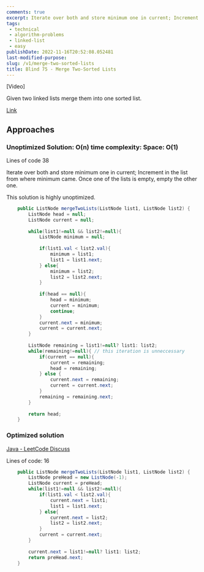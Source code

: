 ```yaml
---
comments: true
excerpt: Iterate over both and store minimum one in current; Increment in the list from where minimum came. Once one of the lists is empty, empty the other one.
tags:
 - technical
 - algorithm-problems
 - linked-list
 - easy
publishDate: 2022-11-16T20:52:08.052481
last-modified-purpose:
slug: /v1/merge-two-sorted-lists
title: Blind 75 - Merge Two-Sorted Lists
---
```


[Video]

Given two linked lists merge them into one sorted list.

[Link](https://leetcode.com/problems/merge-two-sorted-lists/)

## Approaches

### Unoptimized Solution: O(n) time complexity: Space: O(1)

Lines of code 38

Iterate over both and store minimum one in current; Increment in the list from where minimum came. Once one of the lists is empty, empty the other one.

This solution is highly unoptimized.

```java
    public ListNode mergeTwoLists(ListNode list1, ListNode list2) {
        ListNode head = null;
        ListNode current = null;
        
        while(list1!=null && list2!=null){
            ListNode minimum = null;
            
            if(list1.val < list2.val){
                minimum = list1;
                list1 = list1.next;
            } else{
                minimum = list2;
                list2 = list2.next;
            }
            
            if(head == null){
                head = minimum;
                current = minimum;
                continue;
            }
            current.next = minimum;
            current = current.next;
        }
        
        ListNode remaining = list1!=null? list1: list2; 
        while(remaining!=null){ // this iteration is unneccessary
            if(current == null){
                current = remaining;
                head = remaining;
            } else {
                current.next = remaining;
                current = current.next;
            }
            remaining = remaining.next;
        }
        
        return head;
    }
```

### Optimized solution

[Java - LeetCode Discuss](https://leetcode.com/problems/merge-two-sorted-lists/discuss/2809815/Java)

Lines of code: 16

```java
    public ListNode mergeTwoLists(ListNode list1, ListNode list2) {
        ListNode preHead = new ListNode(-1);
        ListNode current = preHead;
        while(list1!=null && list2!=null){            
            if(list1.val < list2.val){
                current.next = list1;
                list1 = list1.next;
            } else{
                current.next = list2;
                list2 = list2.next;
            }
            current = current.next;
        }
        
        current.next = list1!=null? list1: list2;
        return preHead.next;
    }
```
